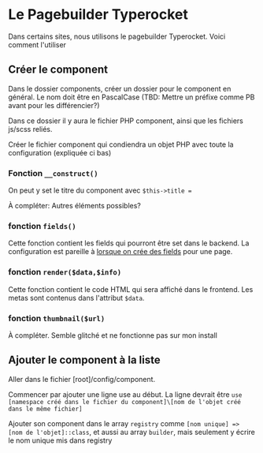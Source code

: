 # Le Pagebuilder Typerocket
Dans certains sites, nous utilisons le pagebuilder Typerocket. Voici comment l'utiliser

## Créer le component
Dans le dossier components, créer un dossier pour le component en général. Le nom doit être en PascalCase (TBD: Mettre un préfixe comme PB avant pour les différencier?)

Dans ce dossier il y aura le fichier PHP component, ainsi que les fichiers js/scss reliés.

Créer le fichier component qui condiendra un objet PHP avec toute la configuration (expliquée ci bas)

### Fonction `__construct()`
On peut y set le titre du component avec `$this->title =`

À compléter: Autres éléments possibles?

### fonction `fields()`
Cette fonction contient les fields qui pourront être set dans le backend. La configuration est pareille à [lorsque on crée des fields](code/typerocket) pour une page.

### fonction `render($data,$info)`
Cette fonction contient le code HTML qui sera affiché dans le frontend. Les metas sont contenus dans l'attribut `$data`.

### fonction `thumbnail($url)`
À compléter. Semble glitché et ne fonctionne pas sur mon install

## Ajouter le component à la liste
Aller dans le fichier [root]/config/component.

Commencer par ajouter une ligne use au début. La ligne devrait être `use [namespace créé dans le fichier du component]\[nom de l'objet créé dans le même fichier]`

Ajouter son component dans le array `registry` comme `[nom unique] => [nom de l'objet]::class`, et aussi au array `builder`, mais seulement y écrire le nom unique mis dans registry